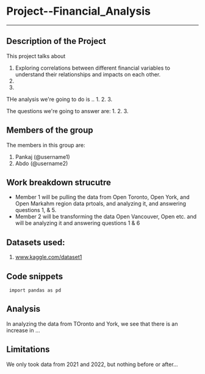 # Project--Financial_Analysis

---

## Description of the Project 

This project talks about 
1. Exploring correlations between different financial variables to understand their relationships and impacts on each other. 
2. 
3. 

THe analysis we're going to do is .. 
1. 
2.
3. 

The questions we're going to answer are: 
1. 
2. 
3. 

## Members of the group

The members in this group are: 
1. Pankaj (@username1)
2. Abdo (@username2)

## Work breakdown strucutre

- Member 1 will be pulling the data from Open Toronto, Open York, and Open Markahm region data prtoals, and analyzing it, and answering questions 1, & 5. 
- Member 2 will be transforming the data Open Vancouver, Open etc. and will be analyzing it and answering questions 1  & 6

## Datasets used: 

1. www.kaggle.com/dataset1 

## Code snippets
` import pandas as pd`

## Analysis 

In analyzing the data from TOronto and York, we see that there is an increase in ... 

## Limitations

We only took data from 2021 and 2022, but nothing before or after... 
